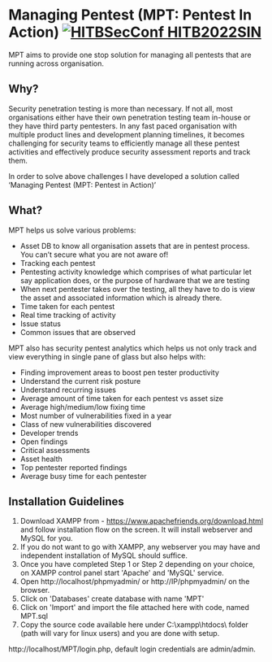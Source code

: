# Managing Pentest (MPT: Pentest In Action) [![HITBSecConf HITB2022SIN](https://img.shields.io/badge/HITBSecConf-HITB2022SIN-blue?style=flat)](https://conference.hitb.org/hitbsecconf2022sin/session/mpt-pentest-in-action/)

MPT aims to provide one stop solution for managing all pentests that are running across organisation.

## Why?
Security penetration testing is more than necessary. If not all, most organisations either have their own penetration testing team in-house or they have third party pentesters. In any fast paced organisation with multiple product lines and development planning timelines, it becomes challenging for security teams to efficiently manage all these pentest activities and effectively produce security assessment reports and track them.

In order to solve above challenges I have developed a solution called ‘Managing Pentest (MPT: Pentest in Action)’

## What?

MPT helps us solve various problems:

- Asset DB to know all organisation assets that are in pentest process. You can’t secure what you are not aware of!
- Tracking each pentest
- Pentesting activity knowledge which comprises of what particular let say application does, or the purpose of hardware that we are testing
- When next pentester takes over the testing, all they have to do is view the asset and associated information which is already there.
- Time taken for each pentest
- Real time tracking of activity
- Issue status
- Common issues that are observed

MPT also has security pentest analytics which helps us not only track and view everything in single pane of glass but also helps with:

- Finding improvement areas to boost pen tester productivity
- Understand the current risk posture
- Understand recurring issues
- Average amount of time taken for each pentest vs asset size
- Average high/medium/low fixing time
- Most number of vulnerabilities fixed in a year
- Class of new vulnerabilities discovered
- Developer trends
- Open findings
- Critical assessments
- Asset health
- Top pentester reported findings
- Average busy time for each pentester

## Installation Guidelines

1. Download XAMPP from - https://www.apachefriends.org/download.html and follow installation flow on the screen. It will install webserver and MySQL for you.
2. If you do not want to go with XAMPP, any webserver you may have and independent installation of MySQL should suffice.
3. Once you have completed Step 1 or Step 2 depending on your choice, on XAMPP control panel start 'Apache' and 'MySQL' service.
4. Open http://localhost/phpmyadmin/ or http://IP/phpmyadmin/ on the browser.
5. Click on 'Databases' create database with name 'MPT'
6. Click on 'Import' and import the file attached here with code, named MPT.sql
7. Copy the source code available here under C:\xampp\htdocs\ folder (path will vary for linux users) and you are done with setup. 

http://localhost/MPT/login.php, default login credentials are admin/admin.
